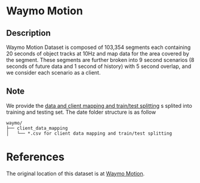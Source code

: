 # Waymo Motion

## Description

Waymo Motion Dataset is composed of 103,354 segments each containing 20
seconds of object tracks at 10Hz and map data for the area covered by the segment. These segments
are further broken into 9 second scenarios (8 seconds of future data and 1 second of history) with 5
second overlap, and we consider each scenario as a client.

## Note

We provide the [data and client mapping and train/test splitting](https://fedscale.eecs.umich.edu/dataset/waymo.tar.gz) s splited into training and testing set. The date folder structure is as follow
```
waymo/
├── client_data_mapping
│   └── *.csv for client data mapping and train/test splitting
```
# References
The original location of this dataset is at
[Waymo Motion](https://waymo.com/intl/en_us/dataset-motion/).

